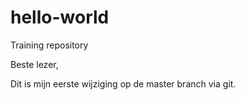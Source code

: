 # hello-world
Training repository

Beste lezer,

Dit is mijn eerste wijziging op de master branch via git.
